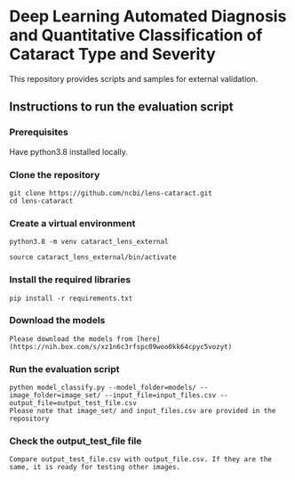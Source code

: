 # Deep Learning Automated Diagnosis and Quantitative Classification of Cataract Type and Severity
This repository provides scripts and samples for external validation.

## Instructions to run the evaluation script
### Prerequisites
Have python3.8 installed locally.

### Clone the repository
```
git clone https://github.com/ncbi/lens-cataract.git
cd lens-cataract
```

### Create a virtual environment
```
python3.8 -m venv cataract_lens_external

source cataract_lens_external/bin/activate 
```
### Install the required libraries
```
pip install -r requirements.txt
```
### Download the models
```
Please download the models from [here](https://nih.box.com/s/xz1n6c3rfspc09woo0kk64cpyc5vozyt)
```
### Run the evaluation script
```
python model_classify.py --model_folder=models/ --image_folder=image_set/ --input_file=input_files.csv --output_file=output_test_file.csv
Please note that image_set/ and input_files.csv are provided in the repository
```
### Check the output_test_file file
```
Compare output_test_file.csv with output_file.csv. If they are the same, it is ready for testing other images.
```
